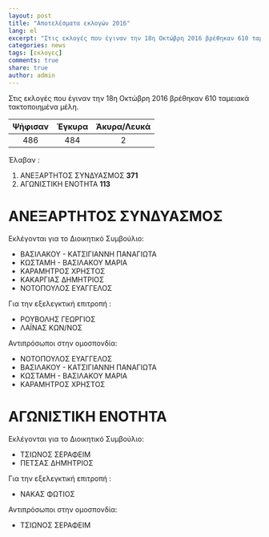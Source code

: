 ```yaml
---
layout: post
title: "Αποτελέσματα εκλογών 2016"
lang: el
excerpt: "Στις εκλογές που έγιναν την 18η Οκτώβρη 2016 βρέθηκαν 610 ταμειακά τακτοποιημένα μέλη. Ψήφισαν 486 ..."
categories: news 
tags: [εκλογες]
comments: true
share: true
author: admin
---
```


Στις εκλογές που έγιναν την 18η Οκτώβρη 2016 βρέθηκαν 610 ταμειακά τακτοποιημένα μέλη.

| Ψήφισαν | Έγκυρα | Άκυρα/Λευκά |
|:-------:|:------:|:-----------:|
| 486     | 484    | 2           |

Έλαβαν : 

1. ΑΝΕΞΑΡΤΗΤΟΣ ΣΥΝΔΥΑΣΜΟΣ **371**
2. ΑΓΩΝΙΣΤΙΚΗ ΕΝΟΤΗΤΑ **113**

ΑΝΕΞΑΡΤΗΤΟΣ ΣΥΝΔΥΑΣΜΟΣ
======================

Εκλέγονται για το Διοικητικό Συμβούλιο:


* ΒΑΣΙΛΑΚΟΥ - ΚΑΤΣΙΓΙΑΝΝΗ ΠΑΝΑΓΙΩΤΑ
* ΚΩΣΤΑΜΗ - ΒΑΣΙΛΑΚΟΥ ΜΑΡΙΑ
* ΚΑΡΑΜΗΤΡΟΣ ΧΡΗΣΤΟΣ
* ΚΑΚΑΡΓΙΑΣ ΔΗΜΗΤΡΙΟΣ
* ΝΟΤΟΠΟΥΛΟΣ ΕΥΑΓΓΕΛΟΣ

Για την εξελεγκτική επιτροπή :


* ΡΟΥΒΟΛΗΣ ΓΕΩΡΓΙΟΣ
* ΛΑΪΝΑΣ ΚΩΝ/ΝΟΣ

Αντιπρόσωποι στην ομοσπονδία:


* ΝΟΤΟΠΟΥΛΟΣ ΕΥΑΓΓΕΛΟΣ
* ΒΑΣΙΛΑΚΟΥ - ΚΑΤΣΙΓΙΑΝΝΗ ΠΑΝΑΓΙΩΤΑ
* ΚΩΣΤΑΜΗ - ΒΑΣΙΛΑΚΟΥ ΜΑΡΙΑ
* ΚΑΡΑΜΗΤΡΟΣ ΧΡΗΣΤΟΣ

ΑΓΩΝΙΣΤΙΚΗ ΕΝΟΤΗΤΑ
==================

Εκλέγονται για το Διοικητικό Συμβούλιο:


* ΤΣΙΩΝΟΣ ΣΕΡΑΦΕΙΜ
* ΠΕΤΣΑΣ ΔΗΜΗΤΡΙΟΣ

Για την εξελεγκτική επιτροπή :


* ΝΑΚΑΣ ΦΩΤΙΟΣ

Αντιπρόσωποι στην ομοσπονδία:


* ΤΣΙΩΝΟΣ ΣΕΡΑΦΕΙΜ